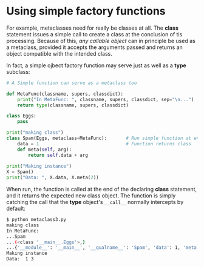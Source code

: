 # Using simple factory functions

For example, metaclasses need for really be classes at all. The **class** statement issues a simple call to create a class at the conclusion of tis processing. Because of this, *any callable object* can in principle be used as a metaclass, provided it accepts the arguments passed and returns an object compatible with the intended class.

In fact, a simple ojbect factory function may serve just as well as a **type** subclass:

```py
# A Simple function can serve as a metaclass too

def MetaFunc(classname, supers, classdict):
    print("In MetaFunc: ", classname, supers, classdict, sep="\n...")
    return type(classname, supers, classdict)

class Eggs:
    pass 

print("making class")
class Spam(Eggs, metaclass=MetaFunc):       # Run simple function at end
    data = 1                                # Function returns class
    def meta(self, arg):
        return self.data + arg
    
print("Making instance")
X = Spam()
print("Data: ", X.data, X.meta(2))
```

When run, the function is called at the end of the declaring **class** statement, and it returns the expected new class object. The function is simply catching the call that the **type** object's `__call__` normally intercepts by default:

```bash
$ python metaclass3.py 
making class
In MetaFunc: 
...Spam
...(<class '__main__.Eggs'>,)
...{'__module__': '__main__', '__qualname__': 'Spam', 'data': 1, 'meta': <function Spam.meta at 0x7f0e1daf2050>}
Making instance
Data:  1 3
```